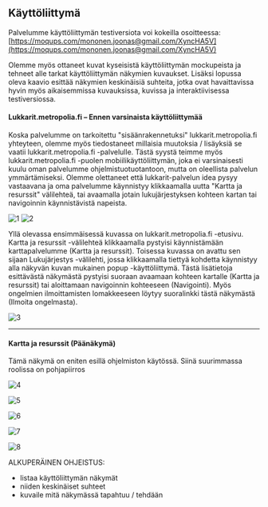 ## Käyttöliittymä
Palvelumme käyttöliittymän testiversiota voi kokeilla osoitteessa: [https://moqups.com/mononen.joonas@gmail.com/XyncHA5V](https://moqups.com/mononen.joonas@gmail.com/XyncHA5V)

Olemme myös ottaneet kuvat kyseisistä käyttöliittymän mockupeista ja tehneet alle tarkat käyttöliittymän näkymien kuvaukset. Lisäksi lopussa oleva kaavio esittää näkymien keskinäisiä suhteita, jotka ovat havaittavissa hyvin myös aikaisemmissa kuvauksissa, kuvissa ja interaktiivisessa testiversiossa.

#### Lukkarit.metropolia.fi – Ennen varsinaista käyttöliittymää
Koska palvelumme on tarkoitettu "sisäänrakennetuksi" lukkarit.metropolia.fi yhteyteen, olemme myös tiedostaneet millaisia muutoksia / lisäyksiä se vaatii lukkarit.metropolia.fi -palvelulle. Tästä syystä teimme myös lukkarit.metropolia.fi -puolen mobiilikäyttöliittymän, joka ei varsinaisesti kuulu oman palvelumme ohjelmistuotuotantoon, mutta on oleellista palvelun ymmärtämiseksi. Olemme olettaneet että lukkarit-palvelun idea pysyy vastaavana ja oma palvelumme käynnistyy klikkaamalla uutta "Kartta ja resurssit" välilehteä, tai avaamalla jotain lukujärjestyksen kohteen kartan tai navigoinnin käynnistävistä napeista.

![1](http://users.metropolia.fi/~joonasmo/ohtu/1.png) ![2](http://users.metropolia.fi/~joonasmo/ohtu/2.png)

Yllä olevassa ensimmäisessä kuvassa on lukkarit.metropolia.fi -etusivu. Kartta ja resurssit -välilehteä klikkaamalla pystyisi käynnistämään karttapalvelumme (Kartta ja resurssit). Toisessa kuvassa on avattu sen sijaan Lukujärjestys -välilehti, jossa klikkaamalla tiettyä kohdetta käynnistyy alla näkyvän kuvan mukainen popup -käyttöliittymä. Tästä lisätietoja esittävästä näkymästä pystyisi suoraan avaamaan kohteen kartalle (Kartta ja resurssit) tai aloittamaan navigoinnin kohteeseen (Navigointi). Myös ongelmien ilmoittamisten lomakkeeseen löytyy suoralinkki tästä näkymästä (Ilmoita ongelmasta).

![3](http://users.metropolia.fi/~joonasmo/ohtu/3.png)

-----

#### Kartta ja resurssit (Päänäkymä)
Tämä näkymä on eniten esillä ohjelmiston käytössä. Siinä suurimmassa roolissa on pohjapiirros

![4](http://users.metropolia.fi/~joonasmo/ohtu/4.png)

![5](http://users.metropolia.fi/~joonasmo/ohtu/5.png)

![6](http://users.metropolia.fi/~joonasmo/ohtu/6.png)

![7](http://users.metropolia.fi/~joonasmo/ohtu/7.png)

![8](http://users.metropolia.fi/~joonasmo/ohtu/8.png)


ALKUPERÄINEN OHJEISTUS:
* listaa käyttöliittymän näkymät
* niiden keskinäiset suhteet
* kuvaile mitä näkymässä tapahtuu / tehdään
